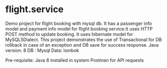 # flight.service
 Demo project for flight booking with mysql db.
It has a passenger info model and payment info model for flight booking service.It uses HTTP POST method to update booking.
It uses hibernate model for MySQL5Dialect.
This project demonstrates the use of Transactional for DB rollback in case of an exception and DB save for success response.
Java version: 8
DB : Mysql
Data: lombok

Pre-requisite:
Java 8 installed in system
Postman for API requests
